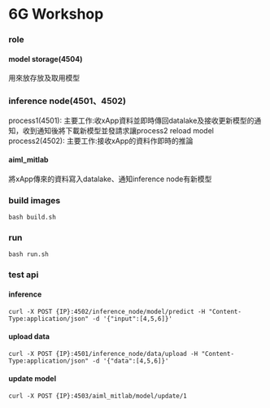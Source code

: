 # 6G Workshop


### role

#### model storage(4504)
用來放存放及取用模型

### inference node(4501、4502)
process1(4501): 主要工作:收xApp資料並即時傳回datalake及接收更新模型的通知，收到通知後將下載新模型並發請求讓process2 reload model
process2(4502): 主要工作:接收xApp的資料作即時的推論

#### aiml_mitlab
將xApp傳來的資料寫入datalake、通知inference node有新模型


### build images
```bash=
bash build.sh
```

### run
```bash=
bash run.sh
```


### test api

#### inference 

```bash=
curl -X POST {IP}:4502/inference_node/model/predict -H "Content-Type:application/json" -d '{"input":[4,5,6]}'
```

#### upload data 

```bash=
curl -X POST {IP}:4501/inference_node/data/upload -H "Content-Type:application/json" -d '{"data":[4,5,6]}'
```

#### update model

```bash=
curl -X POST {IP}:4503/aiml_mitlab/model/update/1
```